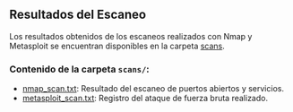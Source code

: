 ## Resultados del Escaneo

Los resultados obtenidos de los escaneos realizados con Nmap y Metasploit se encuentran disponibles en la carpeta [scans](./scans/).

### Contenido de la carpeta `scans/`:
- [nmap_scan.txt](/scans/nmap_scan.txt): Resultado del escaneo de puertos abiertos y servicios.
- [metasploit_scan.txt](/scans/metasploit_scan.txt): Registro del ataque de fuerza bruta realizado.
  
